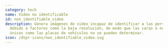 ```yaml
---
category: tech
name: Video no identificable
id: non_identifiable_video
description: Genera imágenes de video incapaz de identificar a las personas
  debido a factores como la baja resolución, de modo que las caras o números
  únicos como las placas de vehículos no se pueden determinar.
icon: /dtpr-icons/non_identifiable_video.svg
---
```

